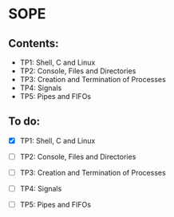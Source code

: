 # SOPE

## Contents:
  - TP1: Shell, C and Linux
  - TP2: Console, Files and Directories
  - TP3: Creation and Termination of Processes
  - TP4: Signals
  - TP5: Pipes and FIFOs



## To do:
  -[x] TP1: Shell, C and Linux
  -[ ] TP2: Console, Files and Directories
  -[ ] TP3: Creation and Termination of Processes
  -[ ] TP4: Signals
  -[ ] TP5: Pipes and FIFOs

